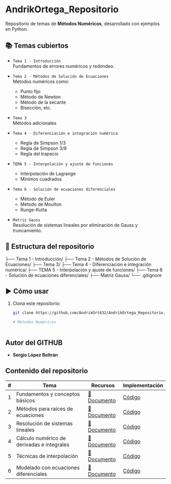 # AndrikOrtega_Repositorio

Repositorio de temas de **Métodos Numéricos**, desarrollado con ejemplos en Python.

## 📚 Temas cubiertos

- `Tema 1 - Introducción`  
  Fundamentos de errores numéricos y redondeo.

- `Tema 2 - Métodos de Solución de Ecuaciones`  
  Métodos numéricos como:
  - Punto fijo
  - Método de Newton
  - Método de la secante
  - Bisección, etc.

- `Tema 3`  
  Métodos adicionales

- `Tema 4 - Diferenciación e integración numérica`  
  - Regla de Simpson 1/3
  - Regla de Simpson 3/8
  - Regla del trapecio

- `TEMA 5 - Interpolación y ajuste de funciones`  
  - Interpolación de Lagrange
  - Mínimos cuadrados

- `Tema 6 - Solución de ecuaciones diferenciales`  
  - Método de Euler
  - Método de Moulton
  - Runge-Kutta

- `Matriz Gauss`  
  Resolución de sistemas lineales por eliminación de Gauss y truncamiento.

## 📁 Estructura del repositorio
├── Tema 1 - Introducción/
├── Tema 2 - Métodos de Solución de Ecuaciones/
├── Tema 3/
├── Tema 4 - Diferenciación e integración numérica/
├── TEMA 5 - Interpolación y ajuste de funciones/
├── Tema 6 - Solución de ecuaciones diferenciales/
├── Matriz Gauss/
└── .gitignore

## ▶️ Cómo usar

1. Clona este repositorio:
   ```bash
   git clone https://github.com/AndrikOrt432/AndrikOrtega_Repositorio.git

   # Métodos Numéricos



##  Autor del GITHUB

- **Sergio López Beltrán**


##  Contenido del repositorio

| # | Tema | Recursos | Implementación |
|:-:|------|----------|----------------|
| 1 | Fundamentos y conceptos básicos | [📄 Documento](/introduccion/TEMA1-Introduccion.md) | [ Código](/codigos/tema1/) |
| 2 | Métodos para raíces de ecuaciones | [📄 Documento](/introduccion/TEMA2-Ecuaciones.md) | [ Código](/codigos/tema2) |
| 3 | Resolución de sistemas lineales | [📄 Documento](/introduccion/TEMA3-Sistemas-Ecuaciones.md) | [ Código](/codigos/tema3) |
| 4 | Cálculo numérico de derivadas e integrales | [📄 Documento](/introduccion/TEMA4-Integracion.md) | [ Código](/codigos/tema4) |
| 5 | Técnicas de interpolación | [📄 Documento](/introduccion/TEMA5-Interpolacion.md) | [ Código](/codigos/tema5) |
| 6 | Modelado con ecuaciones diferenciales | [📄 Documento](/introduccion/TEMA6-Ecuaciones-Diferenciales.md) | [ Código](/codigos/tema6) |
